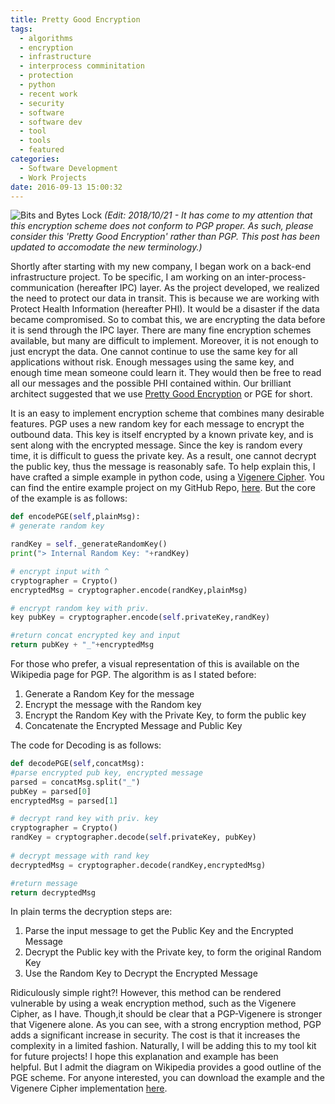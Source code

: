 ```yaml
---
title: Pretty Good Encryption
tags:
  - algorithms
  - encryption
  - infrastructure
  - interprocess comminitation
  - protection
  - python
  - recent work
  - security
  - software
  - software dev
  - tool
  - tools
  - featured
categories:
  - Software Development
  - Work Projects
date: 2016-09-13 15:00:32
---
```


![Bits and Bytes Lock](/img/post_img/crypto_lock.png) 
_(Edit: 2018/10/21 - It has come to my attention that this encryption scheme does not conform to PGP proper. As such, please consider this 'Pretty Good Encryption' rather than PGP. This post has been updated to accomodate the new terminology.)_

Shortly after starting with my new company, I began work on a back-end infrastructure project. To be specific, I am working on an inter-process-communication (hereafter IPC) layer. As the project developed, we realized the need to protect our data in transit. This is because we are working with Protect Health Information (hereafter PHI). It would be a disaster if the data became compromised. So to combat this, we are encrypting the data before it is send through the IPC layer. There are many fine encryption schemes available, but many are difficult to implement. Moreover, it is not enough to just encrypt the data. One cannot continue to use the same key for all applications without risk. Enough messages using the same key, and enough time mean someone could learn it. They would then be free to read all our messages and the possible PHI contained within. Our brilliant architect suggested that we use [Pretty Good Encryption](https://en.wikipedia.org/wiki/Pretty_Good_Privacy) or PGE for short. 

 It is an easy to implement encryption scheme that combines many desirable features. PGP uses a new random key for each message to encrypt the outbound data. This key is itself encrypted by a known private key, and is sent along with the encrypted message. Since the key is random every time, it is difficult to guess the private key. As a result, one cannot decrypt the public key, thus the message is reasonably safe. To help explain this, I have crafted a simple example in python code, using a [Vigenere Cipher](https://en.wikipedia.org/wiki/Vigen%C3%A8re_cipher). You can find the entire example project on my GitHub Repo, [here](https://github.com/djscheuf/ProgamingPractice/blob/Playground/Playground/Cryptography/PGP/example.py). But the core of the example is as follows:
```python
def encodePGE(self,plainMsg): 
# generate random key 

randKey = self._generateRandomKey() 
print("> Internal Random Key: "+randKey) 

# encrypt input with ^ 
cryptographer = Crypto() 
encryptedMsg = cryptographer.encode(randKey,plainMsg) 

# encrypt random key with priv. 
key pubKey = cryptographer.encode(self.privateKey,randKey) 

#return concat encrypted key and input 
return pubKey + "_"+encryptedMsg
```
For those who prefer, a visual representation of this is available on the Wikipedia page for PGP. The algorithm is as I stated before:

1.  Generate a Random Key for the message
2.  Encrypt the message with the Random key
3.  Encrypt the Random Key with the Private Key, to form the public key
4.  Concatenate the Encrypted Message and Public Key

The code for Decoding is as follows:
```python
def decodePGE(self,concatMsg): 
#parse encrypted pub key, encrypted message 
parsed = concatMsg.split("_") 
pubKey = parsed[0] 
encryptedMsg = parsed[1] 

# decrypt rand key with priv. key 
cryptographer = Crypto() 
randKey = cryptographer.decode(self.privateKey, pubKey)
 
# decrypt message with rand key 
decryptedMsg = cryptographer.decode(randKey,encryptedMsg) 

#return message 
return decryptedMsg
```
In plain terms the decryption steps are:

1.  Parse the input message to get the Public Key and the Encrypted Message
2.  Decrypt the Public key with the Private key, to form the original Random Key
3.  Use the Random Key to Decrypt the Encrypted Message

Ridiculously simple right?! However, this method can be rendered vulnerable by using a weak encryption method, such as the Vigenere Cipher, as I have. Though,it should be clear that a PGP-Vigenere is stronger that Vigenere alone. As you can see, with a strong encryption method, PGP adds a significant increase in security. The cost is that it increases the complexity in a limited fashion. Naturally, I will be adding this to my tool kit for future projects! I hope this explanation and example has been helpful. But I admit the diagram on Wikipedia provides a good outline of the PGE scheme. For anyone interested, you can download the example and the Vigenere Cipher implementation [here](https://github.com/djscheuf/ProgamingPractice/tree/Playground/Playground/Cryptography/PGP).